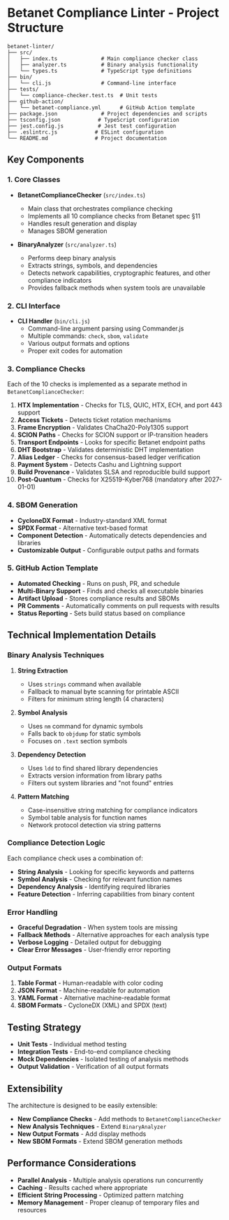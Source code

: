 # Betanet Compliance Linter - Project Structure

```
betanet-linter/
├── src/
│   ├── index.ts              # Main compliance checker class
│   ├── analyzer.ts           # Binary analysis functionality
│   └── types.ts              # TypeScript type definitions
├── bin/
│   └── cli.js                # Command-line interface
├── tests/
│   └── compliance-checker.test.ts  # Unit tests
├── github-action/
│   └── betanet-compliance.yml      # GitHub Action template
├── package.json              # Project dependencies and scripts
├── tsconfig.json            # TypeScript configuration
├── jest.config.js           # Jest test configuration
├── .eslintrc.js            # ESLint configuration
└── README.md               # Project documentation
```

## Key Components

### 1. Core Classes

- **BetanetComplianceChecker** (`src/index.ts`)
  - Main class that orchestrates compliance checking
  - Implements all 10 compliance checks from Betanet spec §11
  - Handles result generation and display
  - Manages SBOM generation

- **BinaryAnalyzer** (`src/analyzer.ts`)
  - Performs deep binary analysis
  - Extracts strings, symbols, and dependencies
  - Detects network capabilities, cryptographic features, and other compliance indicators
  - Provides fallback methods when system tools are unavailable

### 2. CLI Interface

- **CLI Handler** (`bin/cli.js`)
  - Command-line argument parsing using Commander.js
  - Multiple commands: `check`, `sbom`, `validate`
  - Various output formats and options
  - Proper exit codes for automation

### 3. Compliance Checks

Each of the 10 checks is implemented as a separate method in `BetanetComplianceChecker`:

1. **HTX Implementation** - Checks for TLS, QUIC, HTX, ECH, and port 443 support
2. **Access Tickets** - Detects ticket rotation mechanisms
3. **Frame Encryption** - Validates ChaCha20-Poly1305 support
4. **SCION Paths** - Checks for SCION support or IP-transition headers
5. **Transport Endpoints** - Looks for specific Betanet endpoint paths
6. **DHT Bootstrap** - Validates deterministic DHT implementation
7. **Alias Ledger** - Checks for consensus-based ledger verification
8. **Payment System** - Detects Cashu and Lightning support
9. **Build Provenance** - Validates SLSA and reproducible build support
10. **Post-Quantum** - Checks for X25519-Kyber768 (mandatory after 2027-01-01)

### 4. SBOM Generation

- **CycloneDX Format** - Industry-standard XML format
- **SPDX Format** - Alternative text-based format
- **Component Detection** - Automatically detects dependencies and libraries
- **Customizable Output** - Configurable output paths and formats

### 5. GitHub Action Template

- **Automated Checking** - Runs on push, PR, and schedule
- **Multi-Binary Support** - Finds and checks all executable binaries
- **Artifact Upload** - Stores compliance results and SBOMs
- **PR Comments** - Automatically comments on pull requests with results
- **Status Reporting** - Sets build status based on compliance

## Technical Implementation Details

### Binary Analysis Techniques

1. **String Extraction**
   - Uses `strings` command when available
   - Fallback to manual byte scanning for printable ASCII
   - Filters for minimum string length (4 characters)

2. **Symbol Analysis**
   - Uses `nm` command for dynamic symbols
   - Falls back to `objdump` for static symbols
   - Focuses on `.text` section symbols

3. **Dependency Detection**
   - Uses `ldd` to find shared library dependencies
   - Extracts version information from library paths
   - Filters out system libraries and "not found" entries

4. **Pattern Matching**
   - Case-insensitive string matching for compliance indicators
   - Symbol table analysis for function names
   - Network protocol detection via string patterns

### Compliance Detection Logic

Each compliance check uses a combination of:

- **String Analysis** - Looking for specific keywords and patterns
- **Symbol Analysis** - Checking for relevant function names
- **Dependency Analysis** - Identifying required libraries
- **Feature Detection** - Inferring capabilities from binary content

### Error Handling

- **Graceful Degradation** - When system tools are missing
- **Fallback Methods** - Alternative approaches for each analysis type
- **Verbose Logging** - Detailed output for debugging
- **Clear Error Messages** - User-friendly error reporting

### Output Formats

1. **Table Format** - Human-readable with color coding
2. **JSON Format** - Machine-readable for automation
3. **YAML Format** - Alternative machine-readable format
4. **SBOM Formats** - CycloneDX (XML) and SPDX (text)

## Testing Strategy

- **Unit Tests** - Individual method testing
- **Integration Tests** - End-to-end compliance checking
- **Mock Dependencies** - Isolated testing of analysis methods
- **Output Validation** - Verification of all output formats

## Extensibility

The architecture is designed to be easily extensible:

- **New Compliance Checks** - Add methods to `BetanetComplianceChecker`
- **New Analysis Techniques** - Extend `BinaryAnalyzer`
- **New Output Formats** - Add display methods
- **New SBOM Formats** - Extend SBOM generation methods

## Performance Considerations

- **Parallel Analysis** - Multiple analysis operations run concurrently
- **Caching** - Results cached where appropriate
- **Efficient String Processing** - Optimized pattern matching
- **Memory Management** - Proper cleanup of temporary files and resources